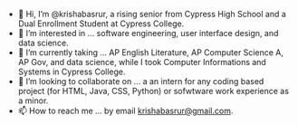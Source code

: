 - 👋 Hi, I’m @krishabasrur, a rising senior from Cypress High School and a Dual Enrollment Student at Cypress College. 
- 👀 I’m interested in ...  software engineering, user interface design, and data science. 
- 🌱 I’m currently taking ... AP English Literature, AP Computer Science A, AP Gov, and data science, while I took Computer Informations and Systems in Cypress College.
- 💞️ I’m looking to collaborate on ... a an intern for any coding based project (for HTML, Java, CSS, Python) or sofwtware work experience as a minor.
- 📫 How to reach me ... by email krishabasrur@gmail.com.

<!---
krishabasrur/krishabasrur is a ✨ special ✨ repository because its `README.md` (this file) appears on your GitHub profile.
You can click the Preview link to take a look at your changes.
--->
